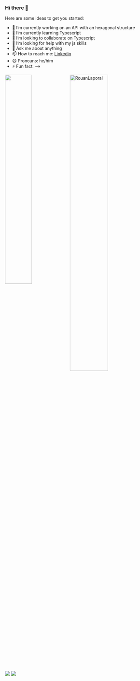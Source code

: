 ### Hi there 👋

Here are some ideas to get you started:

- 🔭 I’m currently working on an API with an hexagonal structure
- 🌱 I’m currently learning Typescript
- 👯 I’m looking to collaborate on Typescript
- 🤔 I’m looking for help with  my js skills
- 💬 Ask me about anything
- 📫 How to reach me: [Linkedin](https://www.linkedin.com/in/rlaporal/)
- 😄 Pronouns: he/him
- ⚡ Fun fact: 
-->

<a href="https://github.com/RouanLaporal/github-readme-stats"><img align="left" width="42%" src="https://github-readme-stats.vercel.app/api/top-langs/?username=RouanLaporal&layout=compact&theme=dark" /></a>
<img width="50%" src="https://github-readme-streak-stats.herokuapp.com/?user=RouanLaporal&theme=dark" alt="RouanLaporal" />


![](https://visitor-badge.glitch.me/badge?page_id=RouanLaporal.RouanLaporal)
![](https://komarev.com/ghpvc/?username=RouanLaporal&color=brightgreen)
